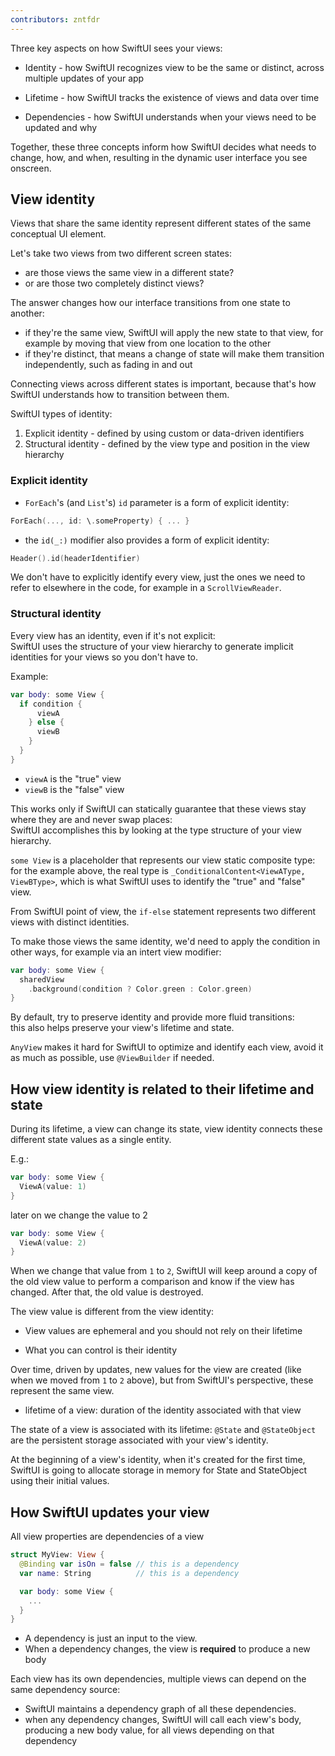 ```yaml
---
contributors: zntfdr
---
```


Three key aspects on how SwiftUI sees your views:

- Identity - how SwiftUI recognizes view to be the same or distinct, across multiple updates of your app

- Lifetime - how SwiftUI tracks the existence of views and data over time

- Dependencies - how SwiftUI understands when your views need to be updated and why

Together, these three concepts inform how SwiftUI decides what needs to change, how, and when, resulting in the dynamic user interface you see onscreen.

## View identity

Views that share the same identity represent different states of the same conceptual UI element.

Let's take two views from two different screen states:

- are those views the same view in a different state?
- or are those two completely distinct views?

The answer changes how our interface transitions from one state to another:

- if they're the same view, SwiftUI will apply the new state to that view, for example by moving that view from one location to the other
- if they're distinct, that means a change of state will make them transition independently, such as fading in and out

Connecting views across different states is important, because that's how SwiftUI understands how to transition between them.

SwiftUI types of identity:

1. Explicit identity - defined by using custom or data-driven identifiers
2. Structural identity - defined by the view type and position in the view hierarchy

### Explicit identity

- `ForEach`'s (and `List`'s)  `id` parameter is a form of explicit identity:

```swift
ForEach(..., id: \.someProperty) { ... }
```

- the `id(_:)` modifier also provides a form of explicit identity:

```swift
Header().id(headerIdentifier)
```

We don't have to explicitly identify every view, just the ones we need to refer to elsewhere in the code, for example in a `ScrollViewReader`.

### Structural identity

Every view has an identity, even if it's not explicit:  
SwiftUI uses the structure of your view hierarchy to generate implicit identities for your views so you don't have to.

Example:

```swift
var body: some View {
  if condition {
      viewA
    } else {
      viewB
    }
  }
}
```

- `viewA` is the "true" view
- `viewB` is the "false" view

This works only if SwiftUI can statically guarantee that these views stay where they are and never swap places:  
SwiftUI accomplishes this by looking at the type structure of your view hierarchy.

`some View` is a placeholder that represents our view static composite type:  
for the example above, the real type is `_ConditionalContent<ViewAType, ViewBType>`, which is what SwiftUI uses to identify the "true" and "false" view.

From SwiftUI point of view, the `if-else` statement represents two different views with distinct identities.

To make those views the same identity, we'd need to apply the condition in other ways, for example via an intert view modifier:

```swift
var body: some View {
  sharedView
    .background(condition ? Color.green : Color.green)
}
```

By default, try to preserve identity and provide more fluid transitions:  
this also helps preserve your view's lifetime and state.

`AnyView` makes it hard for SwiftUI to optimize and identify each view, avoid it as much as possible, use `@ViewBuilder` if needed.

## How view identity is related to their lifetime and state

During its lifetime, a view can change its state, view identity connects these different state values as a single entity.

E.g.:

```swift 
var body: some View {
  ViewA(value: 1)
}
```

later on we change the value to 2

```swift
var body: some View {
  ViewA(value: 2)
}
```

When we change that value from `1` to `2`, SwiftUI will keep around a copy of the old view value to perform a comparison and know if the view has changed. After that, the old value is destroyed.

The view value is different from the view identity:

- View values are ephemeral and you should not rely on their lifetime

- What you can control is their identity

Over time, driven by updates, new values for the view are created (like when we moved from `1` to `2` above), but from SwiftUI's perspective, these represent the same view.


- lifetime of a view: duration of the identity associated with that view

The state of a view is associated with its lifetime: `@State` and `@StateObject` are the persistent storage associated with your view's identity.

At the beginning of a view's identity, when it's created for the first time, SwiftUI is going to allocate storage in memory for State and StateObject using their initial values.

## How SwiftUI updates your view

All view properties are dependencies of a view

```swift
struct MyView: View {
  @Binding var isOn = false // this is a dependency
  var name: String          // this is a dependency

  var body: some View {
    ...
  }
}
```

- A dependency is just an input to the view.
- When a dependency changes, the view is **required** to produce a new body

Each view has its own dependencies, multiple views can depend on the same dependency source:

- SwiftUI maintains a dependency graph of all these dependencies.
- when any dependency changes, SwiftUI will call each view's body, producing a new body value, for all views depending on that dependency
